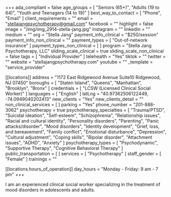+++
ada_compliant = false
age_groups = [
  "Seniors (65+)",
  "Adults (19 to 64)",
  "Youth and Teenagers (14 to 19)"
]
best_way_to_contact = [ "Phone", "Email" ]
client_requirements = ""
email = "stellajangpsychotherapy@gmail.com"
facebook = ""
highlight = false
image = "/img/img_2914-stella-jang.jpg"
instagram = ""
linkedin = ""
medium = ""
org = "Stella Jang"
payment_info_clinical = "$250/session"
payment_info_non_clinical = ""
payment_types = [ "Out-of-network insurance" ]
payment_types_non_clinical = [ ]
program = "Stella Jang Psychotherapy, LLC"
sliding_scale_clinical = true
sliding_scale_non_clinical = false
tags = [ "Individual Provider" ]
telehealth = "Yes"
tiktok = ""
twitter = ""
website = "stellajangpsychotherapy.com"
youtube = ""
_template = "service_provider"

[[locations]]
address = "1172 East Ridgewood Avenue Suite10 Ridgewood, NJ 07450"
boroughs = [ "Staten Island", "Queens", "Manhattan", "Brooklyn", "Bronx" ]
credentials = [ "LCSW (Licensed Clinical Social Worker)" ]
languages = [ "English" ]
latLng = "40.97362506122449, -74.0949040202413"
new_clients = "Yes"
new_clients_detail = ""
non_clinical_services = [ ]
parking = "Yes"
phone_number = "201-888-3062"
psychotherapy = true
psychotherapy_specialties = [
  "Trauma/PTSD",
  "Suicidal ideation",
  "Self-esteem",
  "Schizophrenia",
  "Relationship issues",
  "Racial and cultural identity",
  "Personality disorders",
  "Parenting",
  "Panic attacks/disorder",
  "Mood disorders",
  "Identity development",
  "Grief, loss, and bereavement",
  "Family conflict",
  "Emotional disturbance",
  "Depression",
  "Cultural adjustment",
  "Coping skills",
  "Bipolar disorder",
  "Attachment issues",
  "ADHD",
  "Anxiety"
]
psychotherapy_types = [
  "Psychodynamic",
  "Supportive Therapy",
  "Cognitive Behavioral Therapy"
]
public_transportation = [ ]
services = [ "Psychotherapy" ]
staff_gender = [ "Female" ]
trainings = ""

  [[locations.hours_of_operation]]
  day_hours = "Monday - Friday: 9 am - 7 pm"
+++

I am an experienced clinical social worker specializing in the treatment of mood disorders in adolescents and adults.
